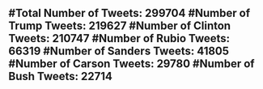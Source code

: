 #Total Number of Tweets: 299704 
#Number of Trump Tweets: 219627
#Number of Clinton Tweets: 210747
#Number of Rubio Tweets: 66319
#Number of Sanders Tweets: 41805
#Number of Carson Tweets: 29780
#Number of Bush Tweets: 22714
---
